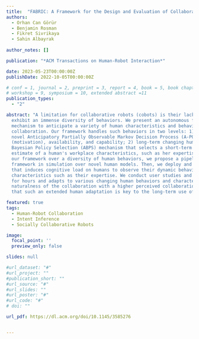 ```yaml
---
title:  "FABRIC: A Framework for the Design and Evaluation of Collaborative Robots with Extended Human Adaptation"
authors:
  - Orhan Can Görür
  - Benjamin Rosman
  - Fikret Sivrikaya
  - Sahin Albayrak
  
author_notes: []

publication: "*ACM Transactions on Human-Robot Interaction*"

date: 2023-05-23T00:00:00Z
publishDate: 2022-10-05T00:00:00Z

# conf = 1, journal = 2, preprint = 3, report = 4, book = 5, book chapter = 6, thesis = 7, patent = 9
# workshop = 9, symposium = 10, extended abstract =11
publication_types:
  - "2"

abstract: "A limitation for collaborative robots (cobots) is their lack of ability to adapt to human partners, who typically
  exhibit an immense diversity of behaviors. We present an autonomous framework as a cobot's real-time decision-making 
  mechanism to anticipate a variety of human characteristics and behaviors, including human errors, toward a personalized
  collaboration. Our framework handles such behaviors in two levels: 1) short-term human behaviors are adapted through our
  novel Anticipatory Partially Observable Markov Decision Process (A-POMDP) models, covering a human's changing intent
  (motivation), availability, and capability; 2) long-term changing human characteristics are adapted by our novel Adaptive
  Bayesian Policy Selection (ABPS) mechanism that selects a short-term decision model, e.g., an A-POMDP, according to an
  estimate of a human's workplace characteristics, such as her expertise and collaboration preferences. To design and evaluate
  our framework over a diversity of human behaviors, we propose a pipeline where we first train and rigorously test the
  framework in simulation over novel human models. Then, we deploy and evaluate it on our novel physical experiment setup 
  that induces cognitive load on humans to observe their dynamic behaviors, including their mistakes, and their changing 
  characteristics such as their expertise. We conduct user studies and show that our framework effectively collaborates non-stop 
  for hours and adapts to various changing human behaviors and characteristics in real-time. That increases the efficiency and 
  naturalness of the collaboration with a higher perceived collaboration, positive teammate traits, and human trust. We believe
  that such an extended human adaptation is key to the long-term use of cobots."

featured: true
tags:
  - Human-Robot Collaboration
  - Intent Inference
  - Socially Collaborative Robots

image:
  focal_point: ''
  preview_only: false

slides: null

#url_dataset: "#"
#url_project: ""
#publication_short: ""
#url_source: "#"
#url_slides: ""
#url_poster: "#"
#url_code: "#"
# doi: ""

url_pdf: https://dl.acm.org/doi/10.1145/3585276


---
```

